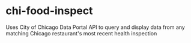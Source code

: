 # chi-food-inspect
Uses City of Chicago Data Portal API to query and display data from any matching Chicago restaurant's most recent health inspection
